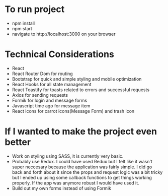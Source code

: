 # To run project
- npm install
- npm start
- navigate to http://localhost:3000 on your browser

# Technical Considerations
- React
- React Router Dom for routing
- Bootstrap for quick and simple styling and mobile optimization
- React Hooks for all state management
- React Toastify for toasts related to errors and successful requests
- Axios for sending requests
- Formik for login and message forms
- Javascript time ago for message item
- React icons for carrot icons(Message Form) and trash icon

# If I wanted to make the project even better
- Work on styling using SASS, it is currently very basic.
- Probably use Redux. I could have used Redux but I felt like it wasn't super neccesary because the application was fairly simple. I did go back and forth about it since the props and request logic was a bit tricky but I ended up using some callback functions to get things working properly. If the app was anymore robust I would have used it.
- Build out my own forms instead of using Formik
